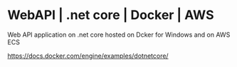# WebAPI | .net core | Docker | AWS
Web API application on .net core hosted on Dcker for Windows and on AWS ECS

https://docs.docker.com/engine/examples/dotnetcore/
